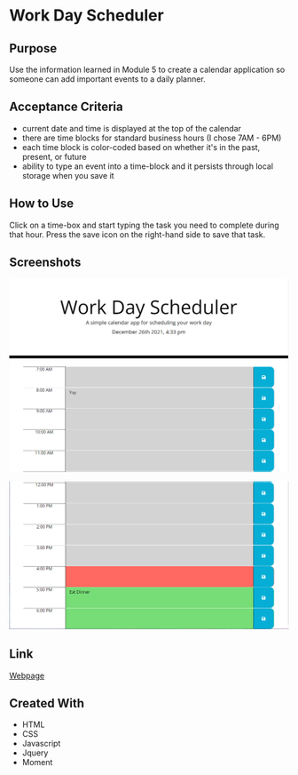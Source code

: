 # Work Day Scheduler

## Purpose
Use the information learned in Module 5 to create a calendar application so someone can add important events to a daily planner. 

## Acceptance Criteria
- current date and time is displayed at the top of the calendar
- there are time blocks for standard business hours (I chose 7AM - 6PM)
- each time block is color-coded based on whether it's in the past, present, or future
- ability to type an event into a time-block and it persists through local storage when you save it

## How to Use
Click on a time-box and start typing the task you need to complete during that hour. Press the save icon on the right-hand side to save that task.

## Screenshots
![Jumbotron](https://github.com/danielle-gan/work-day-scheduler/blob/main/Develop/assets/images/jumbotron-SS.PNG)

![Timeblocks](https://github.com/danielle-gan/work-day-scheduler/blob/main/Develop/assets/images/time-block-SS.PNG)


## Link
[Webpage](https://danielle-gan.github.io/work-day-scheduler/Develop/index.html)

## Created With
- HTML
- CSS
- Javascript
- Jquery
- Moment
